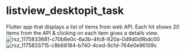 # listview_desktopit_task

Flutter app that displays a list of items from web API.
Each hit shows 20 items from the API & clicking on each item gives a details view.
![rsz_1175833681-c70b6e0c-6a3b-4fc8-920a-0d9d0d9bdc00](https://user-images.githubusercontent.com/38353778/175833823-43c9d646-5360-4dce-94ae-049f59fe1e51.jpg)
![rsz_1175833715-c8b68184-b740-4ced-9cfd-764e0e96109c](https://user-images.githubusercontent.com/38353778/175833828-b149bda6-552d-452b-a477-2804c2a2ae88.jpg)
